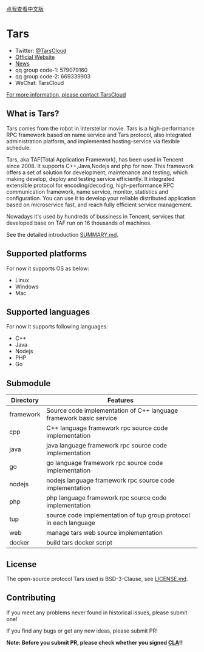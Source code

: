 [点我查看中文版](https://tarscloud.github.io/TarsDocs/)

# Tars

- Twitter: [@TarsCloud](https://twitter.com/TarsCloud)
- [Official Website](http://tarscloud.org/)
- [News](https://tarscloud.org/feed/newsroom)
- qq group code-1: 579079160 
- qq group code-2: 669339903
- WeChat: TarsCloud

[For more information, please contact TarsCloud](https://tarscloud.org/about/contacts)

## What is Tars?

Tars comes from the robot in Interstellar movie. Tars is a high-performance RPC framework based on name service and Tars protocol, also integrated administration platform, and implemented hosting-service via flexible schedule.

Tars, aka TAF(Total Application Framework), has been used in Tencent since 2008. It supports C++,Java,Nodejs and php for now. This framework offers a set of solution for development, maintenance and testing, which making develop, deploy and testing service efficiently.
It integrated extensible protocol for encoding/decoding, high-performance RPC communication framework, name service, monitor, statistics and configuration. You can use it to develop your reliable distributed application based on microservice fast, and reach fully efficient service management.

Nowadays it's used by hundreds of bussiness in Tencent, services that developed base on TAF run on 16 thousands of machines.

See the detailed introduction [SUMMARY.md](SUMMARY.md).

## Supported platforms
For now it supports OS as below:

- Linux
- Windows
- Mac

## Supported languages

For now it supports following languages:

- C++
- Java
- Nodejs
- PHP
- Go
 
<!-- ## Installation 

1. If you are new to Tars, please read documentation [Deploy.md](Deploy.md).
2. First deploy, please read documentation [Install.md](Install.md).
3. Install by docker, detail information: [TarsDocker](https://github.com/TarsCloud/TarsDocker)。 -->

## Submodule

Directory         |Features
------------------|----------------
framework         |Source code implementation of C++ language framework basic service
cpp               |C++ language framework rpc source code implementation
java              |java language framework rpc source code implementation
go                |go language framework rpc source code implementation
nodejs            |nodejs language framework rpc source code implementation
php               |php language framework rpc source code implementation
tup               |source code implementation of tup group protocol in each language
web               |manage tars web source implementation
docker            |build tars docker script

## License

The open-source protocol Tars used is BSD-3-Clause, see [LICENSE.md](https://github.com/TarsCloud/TarsDocs_en/blob/master/LICENSE).

## Contributing

If you meet any problems never found in historical issues, please submit one!

If you find any bugs or get any new ideas, please submit PR!

**Note: Before you submit PR, please check whether you signed [CLA](cla.md)!!**

